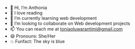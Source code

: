 - 👋 Hi, I’m Anthonia
- 👀 I love reading
- 🌱 I’m currently learning web development
- 💞️ I’m looking to collaborate on Web development projects
- 📫 You can reach me at toniaoluwarantimi@gmail.com
- 😄 Pronouns: She/Her
- 💥 Funfact: The sky is blue

<!---
AmoreSky/AmoreSky is a ✨ special ✨ repository because its `README.md` (this file) appears on your GitHub profile.
You can click the Preview link to take a look at your changes.
--->
